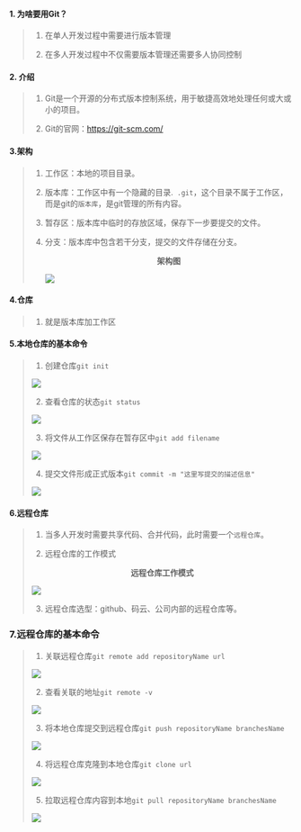 #### 1. 为啥要用Git？

> 1. 在单人开发过程中需要进行版本管理
>
> 2. 在多人开发过程中不仅需要版本管理还需要多人协同控制

#### 2. 介绍 

> 1. Git是一个开源的分布式版本控制系统，用于敏捷高效地处理任何或大或小的项目。
>
> 2. Git的官网：https://git-scm.com/

#### 3.架构

> 1. 工作区：本地的项目目录。
>
> 2. 版本库：工作区中有一个隐藏的目录.` .git`，这个目录不属于工作区，而是git的`版本库`，是git管理的所有内容。
>
> 3. 暂存区：版本库中临时的存放区域，保存下一步要提交的文件。
>
> 4. 分支：版本库中包含若干分支，提交的文件存储在分支。
>
>    <center><b>架构图</b></center>
>
>    ![](https://gitee.com/chen_zhilin2324/image/raw/master/img/image-20201108150321634.png)
>
>    

#### 4.仓库

>1. 就是版本库加工作区

#### 5.本地仓库的基本命令

>1. 创建仓库`git init`
>
>![](https://gitee.com/chen_zhilin2324/image/raw/master/img/image-20201108150902817.png)
>
>2. 查看仓库的状态`git status`
>
>   
>
>  ![](https://gitee.com/chen_zhilin2324/image/raw/master/img/image-20201108151429018.png)
>
>3. 将文件从工作区保存在暂存区中`git add filename `
>
>  ![](https://gitee.com/chen_zhilin2324/image/raw/master/img/image-20201108151833754.png)
>
>4. 提交文件形成正式版本`git commit -m "这里写提交的描述信息"`
>
>  ![](https://gitee.com/chen_zhilin2324/image/raw/master/img/image-20201108152232204.png)

#### 6.远程仓库

>1. 当多人开发时需要共享代码、合并代码，此时需要一个`远程仓库`。
>
>2. 远程仓库的工作模式
>
>   <center><b>远程仓库工作模式</b></center>
>
>   ![](https://gitee.com/chen_zhilin2324/image/raw/master/img/image-20201108153422044.png)
>
>3. 远程仓库选型：github、码云、公司内部的远程仓库等。

### 7.远程仓库的基本命令

>1. 关联远程仓库`git remote add repositoryName url `
>
>   ![](https://gitee.com/chen_zhilin2324/image/raw/master/img/image-20201108155203030.png)
>
>2. 查看关联的地址`git remote -v`
>
>   ![](https://gitee.com/chen_zhilin2324/image/raw/master/img/image-20201108155404834.png)
>
>3. 将本地仓库提交到远程仓库`git push repositoryName branchesName `
>
>   ![](https://gitee.com/chen_zhilin2324/image/raw/master/img/image-20201108160408101.png)
>
>4. 将远程仓库克隆到本地仓库`git clone url`
>
>   ![](https://gitee.com/chen_zhilin2324/image/raw/master/img/image-20201108160847442.png)
>
>5. 拉取远程仓库内容到本地`git pull repositoryName branchesName ` 
>
> ![](https://gitee.com/chen_zhilin2324/image/raw/master/img/image-20201108161647764.png)

